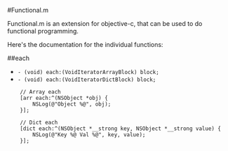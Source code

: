 #Functional.m

Functional.m is an extension for objective-c, that can be used to do functional programming.

Here's the documentation for the individual functions:



##each

- `- (void) each:(VoidIteratorArrayBlock) block;`
- `- (void) each:(VoidIteratorDictBlock) block;`

```objc
	// Array each
    [arr each:^(NSObject *obj) {
        NSLog(@"Object %@", obj);
    }];
    
    // Dict each
    [dict each:^(NSObject *__strong key, NSObject *__strong value) {
        NSLog(@"Key %@ Val %@", key, value);
    }];
```